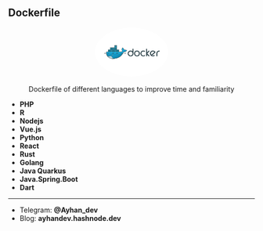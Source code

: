## Dockerfile


<div align="center">
    <img src="Docker.png" alt="ForNRxt GitHub Extension" width="150" style="border-radius:50%; object-fit: cover;">
    <p> Dockerfile of different languages to improve time and familiarity </p>
</div>

  - **PHP**
  - **R**
  - **Nodejs**
  - **Vue.js**
  - **Python**
  - **React**
  - **Rust**
  - **Golang**
  - **Java Quarkus**
  - **Java.Spring.Boot**
  - **Dart**


------------------------------------------------------------
  - Telegram: **@Ayhan_dev**
  - Blog: **ayhandev.hashnode.dev**
